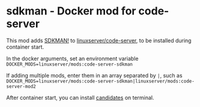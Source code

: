 # sdkman - Docker mod for code-server

This mod adds [SDKMAN!](https://sdkman.io/) to [linuxserver/code-server](https://github.com/linuxserver/docker-code-server), to be installed during container start.

In the docker arguments, set an environment variable `DOCKER_MODS=linuxserver/mods:code-server-sdkman`

If adding multiple mods, enter them in an array separated by `|`, such as `DOCKER_MODS=linuxserver/mods:code-server-sdkman|linuxserver/mods:code-server-mod2`

After container start, you can install [candidates](https://sdkman.io/sdks) on terminal.

